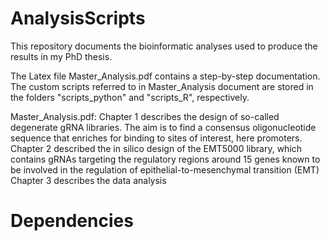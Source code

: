 # AnalysisScripts
This repository documents the bioinformatic analyses used to produce the results in my PhD thesis.

The Latex file Master_Analysis.pdf contains a step-by-step documentation. The custom scripts referred to in Master_Analysis document are stored in the folders "scripts_python" and "scripts_R", respectively.

Master_Analysis.pdf:
Chapter 1 describes the design of so-called degenerate gRNA libraries. The aim is to find a consensus oligonucleotide sequence that enriches for binding to sites of interest, here promoters.
Chapter 2 described the in silico design of the EMT5000 library, which contains gRNAs targeting the regulatory regions around 15 genes known to be involved in the regulation of epithelial-to-mesenchymal transition (EMT)
Chapter 3 describes the data analysis



# Dependencies
